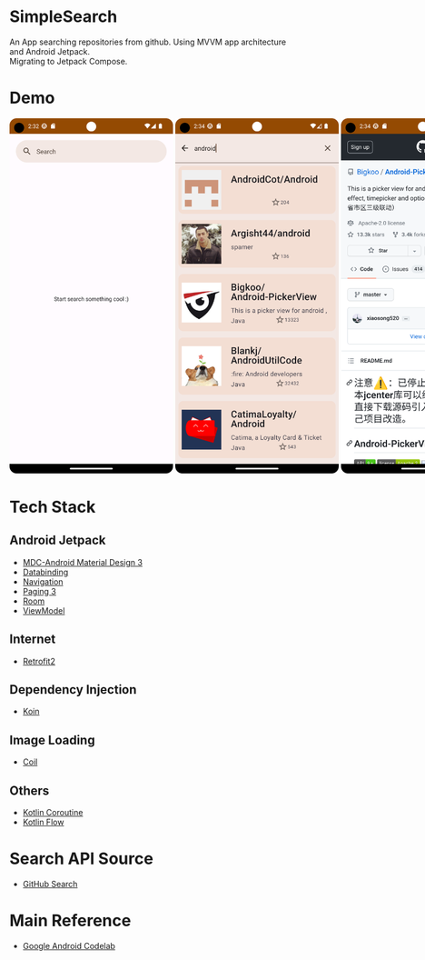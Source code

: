 # SimpleSearch
An App searching repositories from github. Using MVVM app architecture and Android Jetpack.  
Migrating to Jetpack Compose.
# Demo
<div style="width:960px; margin:0 auto;">
<img src="https://github.com/ylchen19/SimpleSearch/blob/master/homePage.png" width=30% height=30%>
<img src="https://github.com/ylchen19/SimpleSearch/blob/master/search.png" width=30% height=30%>
<img src="https://github.com/ylchen19/SimpleSearch/blob/master/getDetail.png" width=30% height=30%>
</div>

# Tech Stack
## Android Jetpack
*  [MDC-Android Material Design 3](https://m3.material.io/develop/android/mdc-android)
*  [Databinding](https://developer.android.com/jetpack/androidx/releases/databinding?hl=zh-tw)
*  [Navigation](https://developer.android.com/jetpack/androidx/releases/navigation?hl=zh-tw)
*  [Paging 3](https://developer.android.com/jetpack/androidx/releases/paging?hl=zh-tw)
*  [Room](https://developer.android.com/jetpack/androidx/releases/room?hl=zh-tw)
*  [ViewModel](https://developer.android.com/topic/libraries/architecture/viewmodel?hl=zh-tw)
## Internet
*  [Retrofit2](https://github.com/square/retrofit)
## Dependency Injection
*  [Koin](https://github.com/InsertKoinIO/koin)
## Image Loading
*  [Coil](https://github.com/coil-kt/coil)
## Others
*  [Kotlin Coroutine](https://developer.android.com/kotlin/coroutines?hl=zh-tw)
*  [Kotlin Flow](https://developer.android.com/kotlin/flow?hl=zh-tw)

# Search API Source
*  [GitHub Search](https://docs.github.com/zh/rest/search/search?apiVersion=2022-11-28)

# Main Reference
*  [Google Android Codelab](https://developer.android.com/codelabs/android-paging#0)
